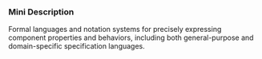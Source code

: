 ### Mini Description

Formal languages and notation systems for precisely expressing component properties and behaviors, including both general-purpose and domain-specific specification languages.
